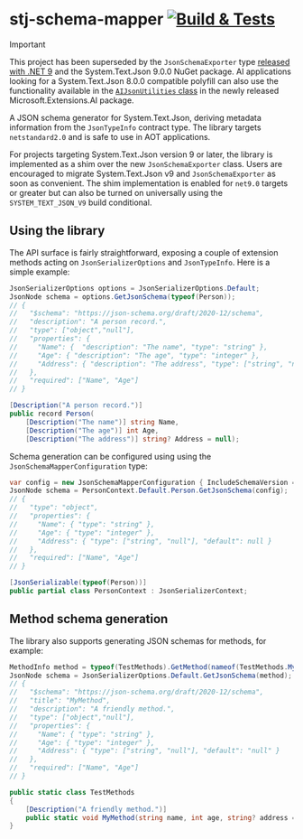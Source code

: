 # stj-schema-mapper [![Build & Tests](https://github.com/eiriktsarpalis/stj-schema-mapper/actions/workflows/build.yml/badge.svg)](https://github.com/eiriktsarpalis/stj-schema-mapper/actions/workflows/build.yml)

> [!IMPORTANT]
> This project has been superseded by the `JsonSchemaExporter` type [released with .NET 9](https://learn.microsoft.com/en-us/dotnet/standard/serialization/system-text-json/extract-schema) and the System.Text.Json 9.0.0 NuGet package. AI applications looking for a System.Text.Json 8.0.0 compatible polyfill can also use the functionality available in the [`AIJsonUtilities` class](https://learn.microsoft.com/en-us/dotnet/api/microsoft.extensions.ai.aijsonutilities?view=net-8.0-pp) in the newly released Microsoft.Extensions.AI package.

A JSON schema generator for System.Text.Json, deriving metadata information from the `JsonTypeInfo` contract type. The library targets `netstandard2.0` and is safe to use in AOT applications.

For projects targeting System.Text.Json version 9 or later, the library is implemented as a shim over the new `JsonSchemaExporter` class. Users are encouraged to migrate System.Text.Json v9 and `JsonSchemaExporter` as soon as convenient. The shim implementation is enabled for `net9.0` targets or greater but can also be turned on universally using the `SYSTEM_TEXT_JSON_V9` build conditional.

## Using the library

The API surface is fairly straightforward, exposing a couple of extension methods acting on `JsonSerializerOptions` and `JsonTypeInfo`. Here is a simple example:

```C#
JsonSerializerOptions options = JsonSerializerOptions.Default;
JsonNode schema = options.GetJsonSchema(typeof(Person));
// { 
//   "$schema": "https://json-schema.org/draft/2020-12/schema",
//   "description": "A person record.",
//   "type": ["object","null"],
//   "properties": { 
//     "Name": {  "description": "The name", "type": "string" },
//     "Age": { "description": "The age", "type": "integer" },
//     "Address": { "description": "The address", "type": ["string", "null"], "default": null }
//   },
//   "required": ["Name", "Age"]
// }

[Description("A person record.")]
public record Person(
    [Description("The name")] string Name, 
    [Description("The age")] int Age, 
    [Description("The address")] string? Address = null);
```

Schema generation can be configured using using the `JsonSchemaMapperConfiguration` type:

```C#
var config = new JsonSchemaMapperConfiguration { IncludeSchemaVersion = false, TreatNullObliviousAsNonNullable = true };
JsonNode schema = PersonContext.Default.Person.GetJsonSchema(config);
// { 
//   "type": "object",
//   "properties": { 
//     "Name": { "type": "string" },
//     "Age": { "type": "integer" },
//     "Address": { "type": ["string", "null"], "default": null }
//   },
//   "required": ["Name", "Age"]  
// }

[JsonSerializable(typeof(Person))]
public partial class PersonContext : JsonSerializerContext;
```

## Method schema generation

The library also supports generating JSON schemas for methods, for example:

```C#
MethodInfo method = typeof(TestMethods).GetMethod(nameof(TestMethods.MyMethod))!;
JsonNode schema = JsonSerializerOptions.Default.GetJsonSchema(method);
// { 
//   "$schema": "https://json-schema.org/draft/2020-12/schema",
//   "title": "MyMethod",
//   "description": "A friendly method.",
//   "type": ["object","null"],
//   "properties": { 
//     "Name": { "type": "string" },
//     "Age": { "type": "integer" },
//     "Address": { "type": ["string", "null"], "default": "null" }
//   },
//   "required": ["Name", "Age"]
// }

public static class TestMethods
{
    [Description("A friendly method.")]
    public static void MyMethod(string name, int age, string? address = null) { }
}
```
